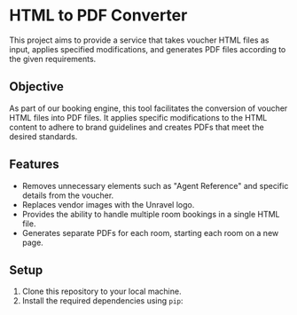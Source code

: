 # HTML to PDF Converter

This project aims to provide a service that takes voucher HTML files as input, applies specified modifications, and generates PDF files according to the given requirements.

## Objective

As part of our booking engine, this tool facilitates the conversion of voucher HTML files into PDF files. It applies specific modifications to the HTML content to adhere to brand guidelines and creates PDFs that meet the desired standards.

## Features

- Removes unnecessary elements such as "Agent Reference" and specific details from the voucher.
- Replaces vendor images with the Unravel logo.
- Provides the ability to handle multiple room bookings in a single HTML file.
- Generates separate PDFs for each room, starting each room on a new page.

## Setup

1. Clone this repository to your local machine.
2. Install the required dependencies using `pip`:
